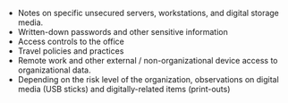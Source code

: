 
 * Notes on specific unsecured servers, workstations, and digital storage media.
 * Written-down passwords and other sensitive information
 * Access controls to the office
 * Travel policies and practices
 * Remote work and other external / non-organizational device access to organizational data.
 * Depending on the risk level of the organization, observations on digital media (USB sticks) and digitally-related items (print-outs)
